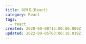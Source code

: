 ```yaml
---
title: 리액트(React)
category: React
tags:
  - react
created: 2020-09-08T15:00:00.000Z
updated: 2022-09-05T03:06:18.019Z
---
```

